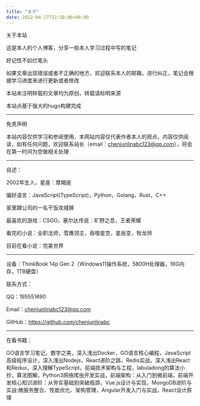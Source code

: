 ```yaml
---
title: "关于"
date: 2022-04-17T22:50:06+08:00
---
```






关于本站

这是本人的个人博客，分享一些本人学习过程中写的笔记

好记性不如烂笔头


如果文章出现错误或者不正确的地方，欢迎联系本人的邮箱，进行纠正，笔记会根据学习进度来进行更新或者修改

本站未注明转载的文章均为原创，转载请标明来源


本站点基于强大的hugo构建完成


---


免责声明

本站内容仅供学习和参阅使用，本网站内容仅代表作者本人的观点，内容仅供阅读，如有任何问题，欢迎联系站长（email：chenjunlinabc123@qq.com），将会在第一时间为您做相关处理



---

自述：

2002年生人，星座：摩羯座

偏好语言：JavaScript(TypeScript)，Python，Golang，Rust，C++

家里蹲公司的一名干饭攻城狮

最喜欢的游戏：CSGO，塞尔达传说：旷野之息，王者荣耀

看完的小说：全职法师，雪鹰领主，吞噬星空，星辰变，牧龙师

目前在看小说：完美世界



---

设备：ThinkBook 14p Gen 2（Windows11操作系统，5800H处理器，16G内存，1TB硬盘）

联系方式：

QQ：195551690

Email：chenjunlinabc123@qq.com

GitHub：https://github.com/chenjunlinabc


---


在看书籍：

GO语言学习笔记，数学之美，深入浅出Docker，GO语言核心编程，JavaScript高级程序设计，深入浅出Nodejs，React进阶之路，Redis实战，深入浅出React和Redux，深入理解TypeScript，前端技术架构与工程，labuladong的算法小抄，算法图解，Python3网络爬虫开发实战，前端架构：从入门到微前端，前端开发核心知识进阶：从夯实基础到突破瓶颈，Vue.js设计与实现，MongoDB进阶与实战:微服务整合、性能优化、架构管理，Angular开发入门与实战，React设计原理
